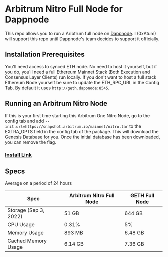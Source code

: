 # Arbitrum Nitro Full Node for Dappnode

This repo allows you to run a Aribtrum full node on [Dappnode](https://dappnode.com). I (0xAtum) will support this repo until Dappnode's team decides to support it officially.

## Installation Prerequisites

You'll need access to synced ETH node.
No need to host it yourself, but if you do, you'll need a full Ethereum Mainnet Stack (Both Execution and Consensus Layer Clients) run locally.
If you don't want to host a full stack Ethereum Node yourself be sure to update the ETH_RPC_URL in the Config Tab. By default it uses `http://geth.dappnode:8545`.

## Running an Arbitrum Nitro Node

If this is your first time starting this Arbitrum One Nitro Node, go to the config tab and add `--init.url=https://snapshot.arbitrum.io/mainnet/nitro.tar` to the EXTRA_OPTS field in the config tab of the package.
This will download the Genesis Database for you.
Once the initial database has been downloaded, you can remove the flag.

### [Install Link](http://my.dappnode/#/installer/arbitrum-nitro.public.dappnode.eth)

## Specs

Average on a period of 24 hours

| Spec | Arbitrum Nitro Full Node | GETH Full Node |
|--|--|--|
| Storage (Sep 3, 2022) | 51 GB | 644 GB|
| CPU Usage | 0.31% | 5% |
| Memory Usage | 893 MB | 6.48 GB |
| Cached Memory Usage | 6.14 GB | 7.36 GB
